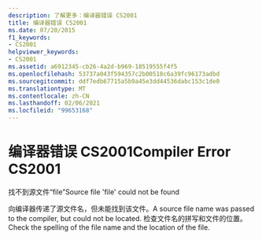 ```yaml
---
description: 了解更多：编译器错误 CS2001
title: 编译器错误 CS2001
ms.date: 07/20/2015
f1_keywords:
- CS2001
helpviewer_keywords:
- CS2001
ms.assetid: a6912345-cb26-4a2d-b969-18519555f4f5
ms.openlocfilehash: 53737a043f594357c2b00518c6a39fc96173adbd
ms.sourcegitcommit: ddf7edb67715a5b9a45e3dd44536dabc153c1de0
ms.translationtype: MT
ms.contentlocale: zh-CN
ms.lasthandoff: 02/06/2021
ms.locfileid: "99653168"
---
```

# <a name="compiler-error-cs2001"></a><span data-ttu-id="9b750-103">编译器错误 CS2001</span><span class="sxs-lookup"><span data-stu-id="9b750-103">Compiler Error CS2001</span></span>

<span data-ttu-id="9b750-104">找不到源文件“file”</span><span class="sxs-lookup"><span data-stu-id="9b750-104">Source file 'file' could not be found</span></span>  
  
 <span data-ttu-id="9b750-105">向编译器传递了源文件名，但未能找到该文件。</span><span class="sxs-lookup"><span data-stu-id="9b750-105">A source file name was passed to the compiler, but could not be located.</span></span> <span data-ttu-id="9b750-106">检查文件名的拼写和文件的位置。</span><span class="sxs-lookup"><span data-stu-id="9b750-106">Check the spelling of the file name and the location of the file.</span></span>
